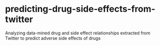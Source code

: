 # predicting-drug-side-effects-from-twitter
Analyzing data-mined drug and side effect relationships extracted from Twitter to predict adverse side effects of drugs
